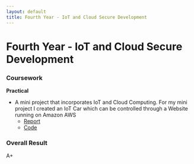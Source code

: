 ```yaml
---
layout: default
title: Fourth Year - IoT and Cloud Secure Development
---
```


# Fourth Year - IoT and Cloud Secure Development


### Coursework

**Practical**
- A mini project that incorporates IoT and Cloud Computing. For my mini project I created an IoT Car which can be controlled through a Website running on Amazon AWS
    - [Report](IoT_Car.pdf)
    - [Code](https://github.com/Paul-Oat/IoT-and-Cloud-Secure-Development)


### Overall Result 
A+
